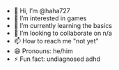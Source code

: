 - 👋 Hi, I’m @haha727
- 👀 I’m interested in games
- 🌱 I’m currently learning the basics
- 💞️ I’m looking to collaborate on n/a
- 📫 How to reach me "not yet"
- 😄 Pronouns: he/him
- ⚡ Fun fact: undiagnosed adhd

<!---
haha727/haha727 is a ✨ special ✨ repository because its `README.md` (this file) appears on your GitHub profile.
You can click the Preview link to take a look at your changes.
--->
